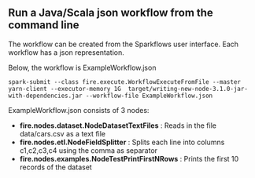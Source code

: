 ## Run a Java/Scala json workflow from the command line

The workflow can be created from the Sparkflows user interface. Each workflow has a json representation.

Below, the workflow is ExampleWorkflow.json

	spark-submit --class fire.execute.WorkflowExecuteFromFile --master yarn-client --executor-memory 1G  target/writing-new-node-3.1.0-jar-with-dependencies.jar --workflow-file ExampleWorkflow.json

ExampleWorkflow.json consists of 3 nodes:

* **fire.nodes.dataset.NodeDatasetTextFiles** : Reads in the file data/cars.csv as a text file
* **fire.nodes.etl.NodeFieldSplitter** : Splits each line into columns c1,c2,c3,c4 using the comma as separator
* **fire.nodes.examples.NodeTestPrintFirstNRows** : Prints the first 10 records of the dataset

